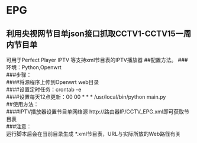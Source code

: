 # EPG
## 利用央视网节目单json接口抓取CCTV1-CCTV15一周内节目单  
可用于Perfect Player IPTV 等支持xml节目表的IPTV播放器
##配置方法。
###环境：Python,Openwrt  
###步骤：  
####将源程序上传到Openwrt web目录  
####设置定时任务：crontab -e   
####设置每天12点更新：00 00 * * * /usr/local/bin/python main.py  
##使用方法：  
####IPTV播放器设置节目单网络源 http://路由器IP/CCTV_EPG.xml即可获取节目表  
###注意：   
运行脚本后会在当前目录生成 *.xml节目表，URL与实际所放的Web路径有关